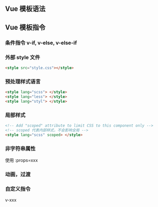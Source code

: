 ## Vue 模板语法

## Vue 模板指令
### 条件指令 v-if, v-else, v-else-if
### 外部 style 文件
```html
<style src="style.css"></style>
```
### 预处理样式语言
```html
<style lang="scss"> </style>
<style lang="less"> </style>
<style lang="styl"> </style>

```

### 局部样式

```html
<!-- Add "scoped" attribute to limit CSS to this component only -->
<!-- scoped 代表内部样式，不会影响全局 -->
<style lang="scss" scoped> </style>
```

### 非字符串属性
使用 :props=xxx
### 动画，过渡
<transition></transition>
### 自定义指令
v-xxx
